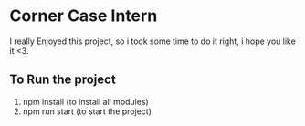# Corner Case Intern

I really Enjoyed this project, so i took some time to do it right, i hope you like it <3.

## To Run the project

1. npm install (to install all modules)
2. npm run start (to start the project)

